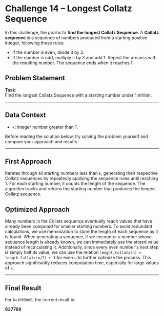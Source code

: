 # Challenge 14 – Longest Collatz Sequence

In this challenge, the goal is to **find the longest Collatz Sequence**. A **Collatz sequence** is a sequence of numbers produced from a starting positive integer, following these rules:
- If the number is even, divide it by 2.
- If the number is odd, multiply it by 3 and add 1.
Repeat the process with the resulting number. The sequence ends when it reaches 1.

## Problem Statement

**Task:**  
Find the longest Collatz Sequence with a starting number under 1 million.

---

## Data Context

- `k`: integer number greater than 1.

Before reading the solution below, try solving the problem yourself and compare your approach and results.

---

## First Approach

Iterates through all starting numbers less than `k`, generating their respective Collatz sequences by repeatedly applying the sequence rules until reaching 1. For each starting number, it counts the length of the sequence. The algorithm tracks and returns the starting number that produces the longest Collatz sequence.

## Optimized Approach

Many numbers in the Collatz sequence eventually reach values that have already been computed for smaller starting numbers. To avoid redundant calculations, we use memoization to store the length of each sequence as it is found. When generating a sequence, if we encounter a number whose sequence length is already known, we can immediately use the stored value instead of recalculating it. Additionally, since every even number's next step is simply half its value, we can use the relation `lenght_Collatz(n) = length_Collatz(n/2) + 1` for even `n` to further optimize the process. This approach significantly reduces computation time, especially for large values of `k`.

---

## Final Result

For `k=1000000`, the correct result is:

**837799**